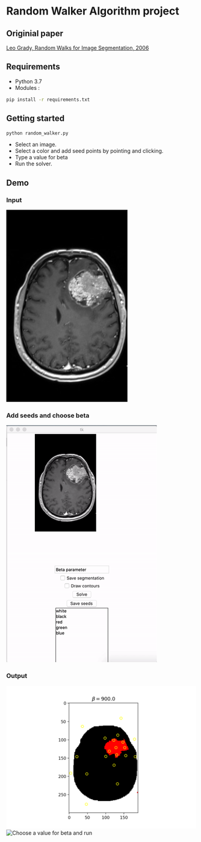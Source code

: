# Random Walker Algorithm project

## Originial paper 

[Leo Grady, Random Walks for Image Segmentation, 2006](http://vision.cse.psu.edu/people/chenpingY/paper/grady2006random.pdf)

## Requirements
* Python 3.7
* Modules :
```bash
pip install -r requirements.txt
```

## Getting started

```bash
python random_walker.py
```

* Select an image.
* Select a color and add seed points by pointing and clicking.
* Type a value for beta
* Run the solver. 

## Demo
### Input 
![Input](demo/input.jpg)
### Add seeds and choose beta
![Add seeds and choose beta](demo/demo.gif)
### Output
![Contours](demo/output_colours.png)
![Choose a value for beta and run](demo/outût_contours.png)